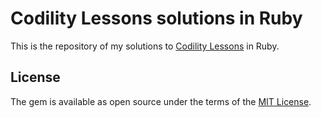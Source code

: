 # Codility Lessons solutions in Ruby

This is the repository of my solutions to [Codility
Lessons](https://codility.com/programmers/lessons/) in Ruby.

## License

The gem is available as open source under the terms of the [MIT
License](http://opensource.org/licenses/MIT).

